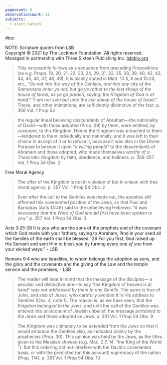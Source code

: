 ```yaml
---
pagecount: 6
observationcount: 11
subjects:
  - elect nation
---
```

#toc

NOTE: Scripture quotes from LSB  
Copyright © 2021 by The Lockman Foundation. All rights reserved.  
Managed in partnership with Three Sixteen Publishing Inc. [lsbible.org](https://www.lsbible.org/)

>This *necessarily* follows as a sequence from preceding Propositions (as e.g. Props. 19, 20, 21, 22, 23, 24, 29, 31, 33, 35, 38, 39, 40, 42, 43, 44, 45, 40, 47, 48, 49). It is plainly stated in Matt. 10:5, 6 and 15:24, etc., “*Go not into the way of the Gentiles, and into any city of the Samaritans enter ye not; but go ye rather to the lost sheep of the house of Israel, as ye go preach, saying: the Kingdom of God is at hand*.” “*I am not sent but unto the lost sheep of the house of Israel*.” These, and other intimations, are sufficiently distinctive of the fact.
>p. 356 Vol. 1 Prop 54

>the regular lineal believing descendants of Abraham—the nationality of David—with those adopted (Prop. 29) by them, were entitled, *by covenant*, to this Kingdom. Hence the Kingdom was preached to them—tendered to them individually and nationally, and it was left to their choice to accept of it or to refuse it, because it was also in the Divine Purpose to bestow it upon “*a willing people*” to the descendants of Abraham and those adopted, who made themselves *worthy of a Theocratic Kingdom* by faith, obedience, and holiness.
>p. 356-357 Vol. 1 Prop 54 Obs. 2

Free Moral Agency

>The offer of the Kingdom is not in violation of but in unison with free moral agency.
>p. 357 Vol. 1 Prop 54 Obs. 2

>Even after the call to the Gentiles was made out, the apostles still affirmed this covenanted position of the Jews, so that Paul and Barnabas (Acts 13:46) said to the unbelieving Hebrews: “*it was necessary that the Word of God should first have been spoken to you*.”
>p. 357 Vol. 1 Prop 54 Obs. 3

Acts 3:25-26
It is you who are the sons of the prophets and of the covenant which God made with your fathers, saying to Abraham, ‘And in your seed all the families of the earth shall be blessed.’ 26 For you first, God raised up His Servant and sent Him to bless you by turning every one _of you_ from your wicked ways.” - LSB

Romans 9:4
who are Israelites, to whom belongs the adoption as sons, and the glory and the covenants and the giving of the Law and the _temple_ service and the promises, - LSB

>The reader will bear in mind that the message of the disciples— a peculiar and distinctive one—to say “the Kingdom of heaven is at hand” *was not addressed by them to any Gentile*. The same is true of John, and also of Jesus, who carefully avoided it in His address to Gentiles (Obs. 4, note 1). The reason is, as we have seen, that *the Kingdom belonged to the Jews*, and until the call of the Gentiles was entered into on account of Jewish unbelief, the message *pertained to the Jews* and those adopted as Jews.
>p. 361 Vol. 1 Prop 54 Obs. 9

>The Kingdom was ultimately to be extended from the Jews so that it would embrace the Gentiles also, as indicated plainly by the prophecies (Prop. 30). This opinion was held by the Jews, as the titles given to the Messiah showed (e.g. Mac. 2:7, 14, “the King of the World ”). But this ordering did not interfere with the Davidic covenanted basis, or with the predicted (on this account) supremacy of the nation (Prop. 114).
>p. 361 Vol. 1 Prop 54 Obs. 10








